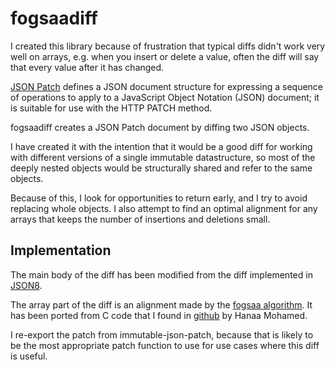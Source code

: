 fogsaadiff
==========

I created this library because of frustration that typical diffs didn't work very well on arrays, e.g. when you
insert or delete a value, often the diff will say that every value after it has changed.

[JSON Patch](https://tools.ietf.org/html/rfc6902) defines a JSON document structure for expressing a
sequence of operations to apply to a JavaScript Object Notation
(JSON) document; it is suitable for use with the HTTP PATCH method.

fogsaadiff creates a JSON Patch document by diffing two JSON objects.

I have created it with the intention that it would be a good diff for working
with different versions of a single immutable datastructure, so most of the
deeply nested objects would be structurally shared and refer to the same objects.

Because of this, I look for opportunities to return early, and I try to avoid
replacing whole objects.  I also attempt to find an optimal alignment for any
arrays that keeps the number of insertions and deletions small.

Implementation
-------------

The main body of the diff has been modified from the diff implemented in [JSON8](https://github.com/sonnyp/JSON8).

The array part of the diff is an alignment made by the [fogsaa algorithm](https://europepmc.org/article/PMC/3638164).
It has been ported from C code that I found in [github](https://github.com/chenzhiw/Fogsaa) by Hanaa Mohamed.

I re-export the patch from immutable-json-patch, because that is likely to be the
most appropriate patch function to use for use cases where this diff is useful.